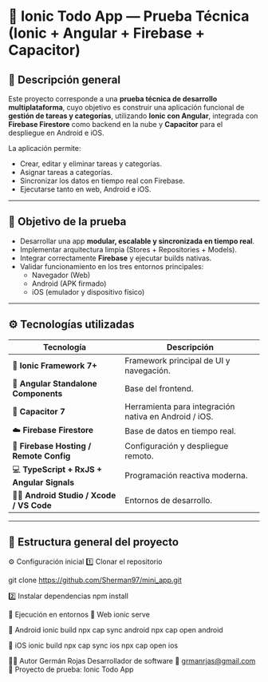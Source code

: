 # 📱 Ionic Todo App — Prueba Técnica (Ionic + Angular + Firebase + Capacitor)

## 🧩 Descripción general
Este proyecto corresponde a una **prueba técnica de desarrollo multiplataforma**, cuyo objetivo es construir una aplicación funcional de **gestión de tareas y categorías**, utilizando **Ionic con Angular**, integrada con **Firebase Firestore** como backend en la nube y **Capacitor** para el despliegue en Android e iOS.

La aplicación permite:
- Crear, editar y eliminar tareas y categorías.
- Asignar tareas a categorías.
- Sincronizar los datos en tiempo real con Firebase.
- Ejecutarse tanto en web, Android e iOS.

---

## 🧠 Objetivo de la prueba
- Desarrollar una app **modular, escalable y sincronizada en tiempo real**.
- Implementar arquitectura limpia (Stores + Repositories + Models).
- Integrar correctamente **Firebase** y ejecutar builds nativas.
- Validar funcionamiento en los tres entornos principales:
  - Navegador (Web)
  - Android (APK firmado)
  - iOS (emulador y dispositivo físico)

---

## ⚙️ Tecnologías utilizadas

| Tecnología | Descripción |
|-------------|--------------|
| 🧩 **Ionic Framework 7+** | Framework principal de UI y navegación. |
| 🧠 **Angular Standalone Components** | Base del frontend. |
| 🧱 **Capacitor 7** | Herramienta para integración nativa en Android / iOS. |
| ☁️ **Firebase Firestore** | Base de datos en tiempo real. |
| 🧰 **Firebase Hosting / Remote Config** | Configuración y despliegue remoto. |
| 💻 **TypeScript + RxJS + Angular Signals** | Programación reactiva moderna. |
| 🧑‍💻 **Android Studio / Xcode / VS Code** | Entornos de desarrollo. |

---

## 📂 Estructura general del proyecto



⚙️ Configuración inicial
1️⃣ Clonar el repositorio

git clone https://github.com/Sherman97/mini_app.git 

2️⃣ Instalar dependencias
npm install

📲 Ejecución en entornos
🧪 Web
ionic serve

🤖 Android
ionic build
npx cap sync android
npx cap open android

🍏 iOS
ionic build
npx cap sync ios
npx cap open ios


👨‍💻 Autor
Germán Rojas
Desarrollador de software
📧 grmanrjas@gmail.com
💼 Proyecto de prueba: Ionic Todo App

